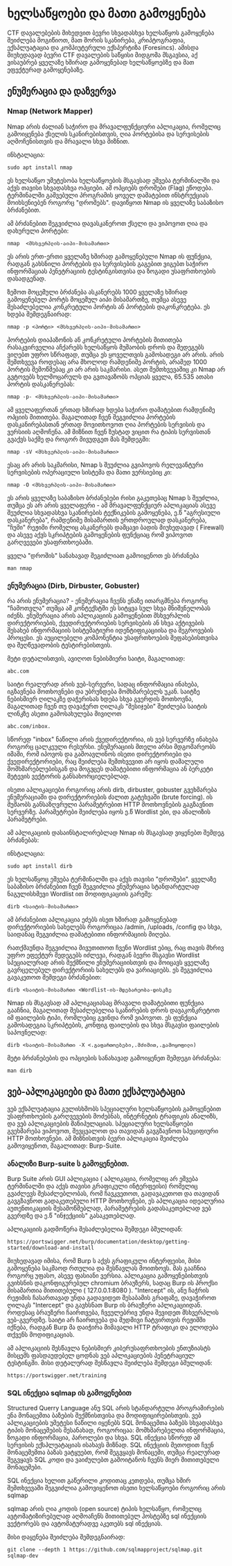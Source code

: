 # ხელსაწყოები და მათი გამოყენება


CTF დავალებების მიხედვით ბევრი სხვადასხვა ხელსაწყოს გამოყენება შეიძლება მოგიწიოთ, მათ შორის სკანირება, კრიპტოგრაფია, ექსპლუატაცია და კომპიუტერული ექსპერტიზა (Foresincs). 
ამისდა მიუხედავად ბევრი CTF დავალების საწყისი მიდგომა მსგავსია, აქ ვისაუბრებ ყველაზე ხშირად გამოყენებად ხელსაწყოებზე და მათ ეფექტურად გამოყენებაზე.



## ენუმერაცია და დაზვერვა
### Nmap (Network Mapper)
Nmap არის ძალიან საჭირო და მრავალფუნქციური აპლიკაცია, რომელიც გამოიყენება ქსელის სკანირებისთვის, ღია პორტებისა და სერვისების აღმოჩენისთვის და მრავალი სხვა მიზნით.

ინსტალაცია:
```
sudo apt install nmap
```

ეს ხელსაწყო უმეტესობა ხელსაწყოების მსგავსად ეშვება ტერმინალში და აქვს თავისი სხვადასხვა ოპციები. ამ ოპციებს დროშები (Flag) ეწოდება. ტერმინალში გაშვებული პროგრამის ყოველ დამატებით ინსტრუქციას მოიხსენიებენ როგორც "დროშებს". დავიწყოთ Nmap ის ყველაზე საბაზისო ბრძანებით.




ამ ბრძანებით შეგვიძლია დავასკანეროთ ქსელი და ვიპოვოთ ღია და დახურული პორტები:

```
nmap  <მსხვერპლის-აიპი-მისამართი>
```

ეს არის ერთ-ერთი ყველაზე ხშირად გამოყენებული Nmap ის ფუნქცია, რადგან გახსნილი პორტების და სერვისების გაგებით ვიგებთ საჭირო ინფორმაციას პენეტრაციის ტესტინგისთვისა და ზოგადი უსაფრთხოების დასადგენად.

ზემოთ მოცემული ბრძანება ასკანერებს 1000 ყველაზე ხშირად გამოყენებულ პორტს მოცემულ აიპი მისამართზე, თუმცა ასევე შესაძლებელია კონკრეტული პორტის ან პორტების დაკონკრეტება. ეს ხდება შემდეგნაირად:

```
nmap -p <პორტი> <მსხვერპლის-აიპი-მისამართი>
```

პორტების დიაპაზონის ან კონკრეტული პორტების მითითება რასაკვირველია აჩქარებს ხელსაწყოს მუშაობის დროს და შედეგებს ვიღებთ უფრო სწრაფად, თუმცა ეს ყოველთვის
გამოსადეგი არ არის. არის შემთხვევა როდესაც არა მხოლოდ რამდენიმე პორტის, არამედ 1000 პორტის შემოწმებაც კი არ არის საკმარისი. ასეთ შემთხვევაშიც კი Nmap არ გვტოვებს
ხელმოცარულს და გვთავაზობს ოპციას ყველა, 65.535 ათასი პორტის დასკანერებას:

```
nmap -p- <მსხვერპლის-აიპი-მისამართი>
```

ამ ყველაფერთან ერთად ხშირად ხდება საჭირო დამატებით რამდენიმე ოპციის მითითება. მაგალითად ჩვენ შეგვიძლია პორტების დასკანირებასთან ერთად მოვითხოვოთ ღია
პორტების სერვისის და ვერსიის აღმოჩენა. ამ მიზნით ჩვენ ზუსტად ვიცით რა ტიპის სერვისთან გვაქვს საქმე და როგორ მივუდგეთ მას შემდეგში:
```
nmap -sV <მსხვერპლის-აიპი-მისამართი>
```

ესაც არ არის საკმარისი, Nmap ს შეუძლია გვიპოვოს რელევანტური სერვისების ოპერაციული სისტემა და მათი ვერსიებიც კი:
```
nmap -O <მსხვერპლის-აიპი-მისამართი>
```

ეს არის ყველაზე საბაზისო ბრძანებები რისი გაკეთებაც Nmap ს შეუძლია, თუმცა ეს არ არის ყველაფერი - ამ მრავალფუნქციურ აპლიკაციას ასევე შეუძლია სხვადასხვა სკანირების
ტექნიკების გამოყენება, ე.წ "აგრესიული დასკანერება", რამდენიმე მისამართის ერთდროულად დასკანერება, "ჩუმი" რეჟიმი რომელიც ასკანერებს დამცავი ბადის მიუხედავად ( Firewall) და ასევე აქვს სკრიპტების გამოყენების ფუნქციაც რომ ვიპოვოთ გარღვევები უსაფრთხოებაში.

ყველა "დროშის" სანახავად შეგიძლიათ გამოიყენოთ ეს ბრძანება 

```
man nmap
```

### ენუმერაცია (Dirb, Dirbuster, Gobuster)

რა არის ენუმერაცია? - ენუმერაცია ჩვენს ენაზე ითარგმნება როგორც "ჩამოთვლა" თუმცა ამ კონტექსტში ეს სიტყვა სულ სხვა მნიშვნელობას იძენს. ენუმერაცია არის 
აპლიკაციის გამოყენებით მსხვერპლის დირექტორიების, ქვედირექტორიების სერვისების ან სხვა აქტივების შესახებ ინფორმაციის სისტემატიური იდენტიფიკაციისა და შეგროვების
პროცესი. ეს აუცილებელი კომპონენტია უსაფრთხოების შეფასებისთვისა და შეღწევადობის ტესტირებისთვის.


მეტი დეტალისთვის, ავიღოთ ნებისმიერი საიტი, მაგალითად: 

```
abc.com
```




საიტი რეალურად არის ვებ-სერვერი, სადაც ინფორმაცია ინახება, იგზავნება მოთხოვნები და უბრუნდება მომხმარებელს უკან. საიტზე ნებისმიერ ღილაკზე დაჭერისას ხდება სხვა გვერდის მოთხოვნა, მაგალითად ჩვენ თუ დავაჭერთ ღილაკს "მესიჯები" შეიძლება საიტის ლინკზე
ასეთი გამოსახულება მივიღოთ
```
abc.com/inbox.
```

 

სწორედ "inbox" ნაწილი არის ქვედირექტორია, ის ვებ სერვერზე ინახება როგორც ცალკეული რესურსი.
ენუმერაციის მთელი არსი მდგომარეობს იმაში, რომ იპოვოს და გამოავლინოს ისეთი დირექტორიები და ქვედირექტორიები, რაც შეიძლება შემთხვევით არ იყოს დამალული მომხმარებლებისგან და მოგვცეს დამატებითი ინფორმაცია ან ბერკეტი შეტევის ვექტორის განსახორციელებლად.


ისეთი აპლიკაციები როგორიც არის dirb, dirbuster, gobuster გვეხმარება ენუმერაციაში და დირექტორიების ძალით გატეხვაში (brute forcing). ის მუშაობს 
განსაზღვრული პარამეტრებით HTTP მოთხოვნების გაგზავნით სერვერზე. პარამეტრები შეიძლება იყოს ე.წ Wordlist ები, და ანალიზის პარამეტრები.

ამ აპლიკაციის დასაინსტალირებლად Nmap ის მსგავსად ვიყენებთ შემდეგ ბრძანებას:

ინსტალაცია:
```
sudo apt install dirb
``` 

ეს ხელსაწყოც ეშვება ტერმინალში და აქვს თავისი "დროშები". ყველაზე საბაზისო ბრძანებით ჩვენ შეგვიძლია ენუმერაცია სტანდარტულად ნაგულისხმევი
Wordlist ით მოდიფიკაციის გარეშე:

```
dirb <საიტის-მისამართი>
``` 

ამ ბრძანებით აპლიკაცია ეძებს ისეთ ხშირად გამოყენებად დირექტორიების სახელებს როგორიცაა  /admin, /uploads, /config და სხვა, საიდანაც შეგვიძლია დამატებითი
ინფორმაციის მიღება.



რათქმაუნდა შეგვიძლია მივუთითოთ ჩვენი Wordlist ებიც, რაც თავის მხრივ უფრო ეფექტურ შედეგებს იძლევა, რადგან ბევრი მსგავსი Wordlist სპეციალურად არის
შექმნილი ენუმერაციისთვის და მოიცავს ყველაზე გავრცელებულ დირექტორიის სახელებს და ვარიაციებს. ეს შეგვიძლია გავაკეთოთ შემდეგი ბრძანებით:

```
dirb <საიტის-მისამართი <Wordlist-ის-მდებარეობა-დისკზე
``` 


Nmap ის მსგავსად ამ აპლიკაციასაც მრავალი დამატებითი ფუნქცია გააჩნია, მაგალითად შესაძლებელია სკანირების დროს დავაკონკრეტოთ იმ ფაილების ტიპი, რომლებიც
გვინდა რომ ვიპოვოთ. ეს ფუნქცია გამოსადეგია სკრიპტების, კონფიგ ფაილების და სხვა მსგავსი ფაილების საპოვნელად:

```
dirb <საიტის-მისამართი -X <.გაფართოებები,.მძიმით,.გამოყოფილი)
``` 

მეტი ბრძანებების და ოპციების სანახავად გამოიყენეთ შემდეგი ბრძანება:

``` 
man dirb 
``` 


## ვებ-აპლიკაციები და მათი ექსპლუატაცია

ვებ ექსპლუატაცია გულისხმობს სპეციალური ხელსაწყოების გამოყენებით  უსაფრთხოების გარღვევების მოძებნას, ინტერნეტის ტრაფიკის ანალიზს, და ვებ აპლიკაციების 
მანიპულაციას. სპეციალური ხელსაწყოები გვეხმარება ვიპოვოთ, შევცვალოთ და თავიდან გავგზავნოთ სპეციფიური HTTP მოთხოვნები. ამ მიზნისთვის ბევრი აპლიკაცია 
შეიძლება გამოვიყენოთ, მაგალითად: Burp-Suite.

### ანალიზი Burp-suite ს გამოყენებით.

Burp Suite არის GUI აპლიკაცია ( აპლიკაცია, რომელიც არ ეშვება ტერმინალში და აქვს თავისი გრაფიკული ინტერფეისი) რომელიც გვაძლევს შესაძლებლობას, რომ
ჩავკვეთოთ, გადავაკეთოთ და თავიდან გავგზავნოთ გადაკეთებული HTTP მოთხოვნები, ეს აპლიკაცია იდეალურია აუთენთიკაციის შესამოწმებლად, პარამეტრების გადასაკეთებლად
ვებ გვერდზე და ე.წ "ინჯექციის" გასაკეთებლად.

აპლიკაციის გადმოწერა შესაძლებელია შემდეგი ბმულიდან:

```
https://portswigger.net/burp/documentation/desktop/getting-started/download-and-install
```


მიუხედავად იმისა, რომ Burp ს აქვს გრაფიკული ინტერფეისი, მისი გამოყენება საკმაოდ რთულია და შესწავლას მოითხოვს. მას გააჩნია როგორც უფასო, ასევე ფასიანი ვერსია.
აპლიკაცია გამოყენებისთვის გვიხსნის დაკონფიგურებულ chromium ბრაუზერს, სადაც Burp ის პროქსი მისამართია მითითებული ( 127.0.0.1:8080 ). "Intercept" ის, ანუ ჩაჭრის
რეჟიმის ჩასართავად უნდა გადავიდეთ შესაბამის გრაფაზე, დავაჭიროთ ღილაკს "Intercept" და გავხსნათ Burp ის ბრაუზერი აპლიკაციიდან. როდესაც ბრაუზერი ჩაირთვება, ჩვეულებრივ უნდა შევიდეთ მსხვერპლის ვებ-გვერდზე. საიტი არ ჩაირთვება და მუდმივი ჩატვირთვის რეჟიმში იქნება, რადგან Burp მა დაიჭირა მიმავალი HTTP ტრაფიკი და ელოდება თქვენს მოდიფიკაციას.


ამ აპლიკაციის შესწავლა ნებისმიერ კიბერუსაფრთხოების ენთუზიასტს მისცემს ფასდაუდებელ ცოდნას ვებ აპლიკაციების პენეტრაციულ ტესტინგში. მისი დეტალურად შესწავლა შეიძლება შემდეგი ბმულიდან:

```
https://portswigger.net/training
```  

### SQL ინექცია sqlmap ის გამოყენებით


Structured Querry Language ანუ SQL არის სტანდარტული პროგრამირების ენა მონაცემთა ბაზების შექმნისთვისა და მოდიფიცირებისთვის. ვებ აპლიკაციების უმეტესი ნაწილი იყენებს SQL მონაცემთა ბაზებს სხვადასხვა ტიპის მონაცემების შესანახად, როგორიცაა: მომხმარებელთა ინფორმაცია, ზოგადი ინფორმაცია, პაროლები და სხვა. SQL ინექცია სწორედ
ამ სერვისის ექსპლუატაციას ისახავს მიზნად. SQL ინექციის მეთოდით ჩვენ მონაცემემთა ბაზას ვატყუებთ, რომ შეგვყავს მონაცემი, თუმცა რეალურად შეგვყავს SQL კოდი და 
ვაიძულებთ გამოიტანოს ჩვენს მიერ მითითებული მონაცემები.

SQL ინექცია ხელით გაწერილი კოდითაც კეთდება, თუმცა ხშირ შემთხვევაში შეგვიძლია გამოვიყენოთ ისეთი ხელსაწყოები როგორიც არის sqlmap

sqlmap არის ღია კოდის (open source) ტიპის ხელსაწყო, რომელიც ავტომატიზირებულად აღმოაჩენს მითითებულ ჰოსტებზე sql ინექციის ვექტორებს და ავტომატურადვე
აკეთებს sql ინექციას. 

მისი დაყენება შეიძლება შემდეგნაირად:

```
git clone --depth 1 https://github.com/sqlmapproject/sqlmap.git sqlmap-dev
``` 
